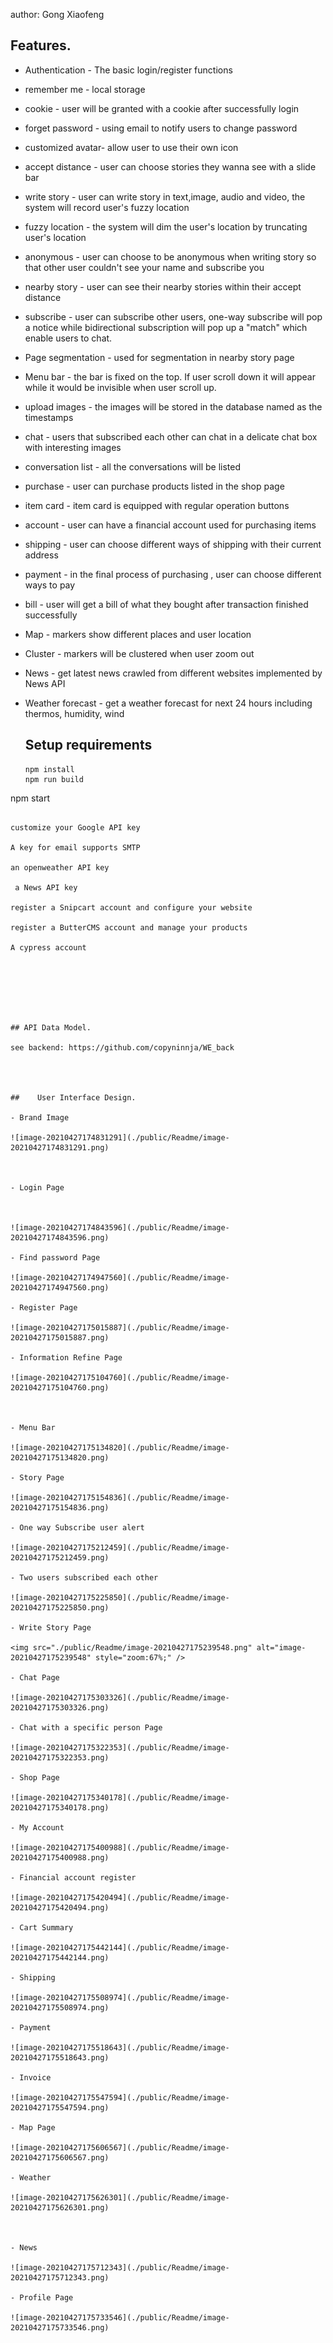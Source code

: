 

author: Gong Xiaofeng

## Features.

-  Authentication - The basic login/register functions

- remember me - local storage

- cookie - user will be granted with a cookie after successfully login

- forget password - using email to notify users to change password

- customized avatar- allow user to use their own icon

- accept distance - user can choose stories they wanna see with a slide bar

- write story - user can write story in text,image, audio and video, the system will record user's fuzzy location

- fuzzy location - the system will dim the user's location by truncating user's location

- anonymous - user can choose to be anonymous when writing story so that other user couldn't see your name and subscribe you

- nearby story - user can see their nearby stories within their accept distance

-  subscribe - user can subscribe other users, one-way subscribe will pop a notice while bidirectional subscription will pop up a "match" which enable users to chat.

- Page segmentation -  used for segmentation in nearby story page

- Menu bar - the bar is fixed on the top. If user scroll down it will appear while it would be invisible when user scroll up.

- upload images - the images will be stored in the database named as the timestamps

- chat - users that subscribed each other can chat in a delicate chat box with interesting images

- conversation list - all the conversations will be listed

- purchase - user can purchase products listed in the shop page

- item card - item card is equipped with regular operation buttons

- account - user can have a financial account used for purchasing items

- shipping - user can choose different ways of shipping with their current address

- payment - in the final process of purchasing , user can choose different ways to pay

- bill - user will get a bill of what they bought after transaction finished successfully

- Map - markers show different places and user location

- Cluster - markers will be clustered when user zoom out

- News - get latest news crawled from different websites implemented by News API

- Weather forecast - get a weather forecast for next 24 hours including thermos, humidity, wind

  ## Setup requirements

  ```
  npm install
  npm run build
npm start
  ```

  customize your Google API key

  A key for email supports SMTP

  an openweather API key

   a News API key

  register a Snipcart account and configure your website
  
  register a ButterCMS account and manage your products
  
  A cypress account
  
  
  
  
  
  
  
  ## API Data Model.
  
  see backend: https://github.com/copyninnja/WE_back
  



  ## 	User Interface Design.

- Brand Image 

![image-20210427174831291](./public/Readme/image-20210427174831291.png)

​												

- Login Page



![image-20210427174843596](./public/Readme/image-20210427174843596.png)

- Find password Page

![image-20210427174947560](./public/Readme/image-20210427174947560.png)

- Register Page

  ![image-20210427175015887](./public/Readme/image-20210427175015887.png)

- Information Refine Page

![image-20210427175104760](./public/Readme/image-20210427175104760.png)



- Menu Bar

  ![image-20210427175134820](./public/Readme/image-20210427175134820.png)

- Story Page

![image-20210427175154836](./public/Readme/image-20210427175154836.png)

- One way Subscribe user alert

![image-20210427175212459](./public/Readme/image-20210427175212459.png)

- Two users subscribed each other

  ![image-20210427175225850](./public/Readme/image-20210427175225850.png)

- Write Story Page

<img src="./public/Readme/image-20210427175239548.png" alt="image-20210427175239548" style="zoom:67%;" />

- Chat Page

![image-20210427175303326](./public/Readme/image-20210427175303326.png)

- Chat with a specific person Page

![image-20210427175322353](./public/Readme/image-20210427175322353.png)

- Shop Page

![image-20210427175340178](./public/Readme/image-20210427175340178.png)

- My Account

![image-20210427175400988](./public/Readme/image-20210427175400988.png)

- Financial account register

![image-20210427175420494](./public/Readme/image-20210427175420494.png)

- Cart Summary

![image-20210427175442144](./public/Readme/image-20210427175442144.png)

- Shipping

  ![image-20210427175508974](./public/Readme/image-20210427175508974.png)

- Payment

  ![image-20210427175518643](./public/Readme/image-20210427175518643.png)

- Invoice

![image-20210427175547594](./public/Readme/image-20210427175547594.png)

- Map Page

![image-20210427175606567](./public/Readme/image-20210427175606567.png)

- Weather 

![image-20210427175626301](./public/Readme/image-20210427175626301.png)



- News

![image-20210427175712343](./public/Readme/image-20210427175712343.png)

- Profile Page

![image-20210427175733546](./public/Readme/image-20210427175733546.png)



